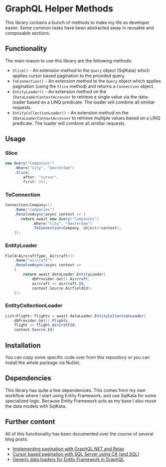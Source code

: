 # GraphQL Helper Methods

This library contains a bunch of methods to make my life as developer easier. Some common tasks have been abstracted away in reusable and composable sections.

## Functionality

The main reason to use this library are the following methods:

- `Slice()` - An extension method to the `Query` object (SqlKata) which applies cursor based pagination to the provided query.
- `ToConnection()` - An extension method to the `Query` object which applies pagination (using the `Slice` method) and returns a `Connection` object.
- `EntityLoader()` - An extension method on the `IDataLoaderContextAccessor` to retrieve a single value via the data-loader based on a LINQ predicate. The loader will combine all similiar requests.
- `EntityCollectionLoader()` - An extension method on the `IDataLoaderContextAccessor` to retrieve multiple values based on a LINQ predicate. The loader will combine all similiar requests.

## Usage

### Slice

```csharp
new Query("Companies")
    .Where("City", "Amsterdam")
    .Slice(
        after: "cursor",
        first: 25);
```

### ToConnection

```csharp
Connection<Company>()
    .Name("companies")
    .ResolveAsync(async context => {
       return await new Query("Companies")
            .Where("City", "Amsterdam")
            .ToConnection<Company, object>(context);
    });
```

### EntityLoader

```csharp
Field<AircraftType, Aircraft>()
    .Name("aircraft")
    .ResolveAsync(async context =>
    {
        return await dataLoader.EntityLoader(
            dbProvider.Get().Aircraft,
            aircraft => aircraft.Id,
            context.Source.AirfieldId);
    });
```

### EntityCollectionLoader

```csharp
List<Flight> flights = await dataLoader.EntityCollectionLoader(
    dbProvider.Get().Flights,
    flight => flight.AircraftId,
    context.Source.Id)
```

## Installation
You can copy some specific code over from this repository or you can install the whole package via NuGet.

## Dependencies
This library has quite a few dependencies. This comes from my own workflow where I start using Entity Framework, and use SqlKata for some specialized logic. Because Entity Framework acts as my base I also reuse the data models with SqlKata.

## Further content
All of this functionality has been documented over the course of several blog posts:

- [Implementing pagination with GraphQL.NET and Relay](http://corstianboerman.com/2019-03-08/implementing-pagination-with-graphql-net-and-relay.html)
- [Cursor based pagination with SQL Server using C# (and SQL)](http://corstianboerman.com/2019-03-06/cursor-based-pagination-with-sql-server.html)
- [Generic data loaders for Entity Framework in GraphQL](http://corstianboerman.com/posts/2019-02-12/generic-data-loaders-for-entity-framework-in-graphql.html)
